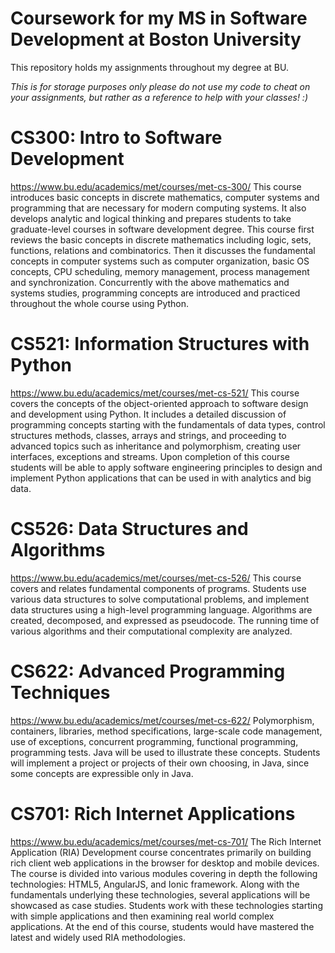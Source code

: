 # Coursework for my MS in Software Development at Boston University
This repository holds my assignments throughout my degree at BU. 

*This is for storage purposes only please do not use my code to cheat on your assignments,
but rather as a reference to help with your classes! :)*

# CS300: Intro to Software Development
https://www.bu.edu/academics/met/courses/met-cs-300/
This course introduces basic concepts in discrete mathematics, computer systems and programming that are necessary for modern computing systems. It also develops analytic and logical thinking and prepares students to take graduate-level courses in software development degree. This course first reviews the basic concepts in discrete mathematics including logic, sets, functions, relations and combinatorics. Then it discusses the fundamental concepts in computer systems such as computer organization, basic OS concepts, CPU scheduling, memory management, process management and synchronization. Concurrently with the above mathematics and systems studies, programming concepts are introduced and practiced throughout the whole course using Python. 

# CS521: Information Structures with Python
https://www.bu.edu/academics/met/courses/met-cs-521/
This course covers the concepts of the object-oriented approach to software design and development using Python. It includes a detailed discussion of programming concepts starting with the fundamentals of data types, control structures methods, classes, arrays and strings, and proceeding to advanced topics such as inheritance and polymorphism, creating user interfaces, exceptions and streams. Upon completion of this course students will be able to apply software engineering principles to design and implement Python applications that can be used in with analytics and big data.


# CS526: Data Structures and Algorithms
https://www.bu.edu/academics/met/courses/met-cs-526/
This course covers and relates fundamental components of programs. Students use various data structures to solve computational problems, and implement data structures using a high-level programming language. Algorithms are created, decomposed, and expressed as pseudocode. The running time of various algorithms and their computational complexity are analyzed.


# CS622: Advanced Programming Techniques
https://www.bu.edu/academics/met/courses/met-cs-622/
Polymorphism, containers, libraries, method specifications, large-scale code management, use of exceptions, concurrent programming, functional programming, programming tests. Java will be used to illustrate these concepts. Students will implement a project or projects of their own choosing, in Java, since some concepts are expressible only in Java.


# CS701: Rich Internet Applications
https://www.bu.edu/academics/met/courses/met-cs-701/
The Rich Internet Application (RIA) Development course concentrates primarily on building rich client web applications in the browser for desktop and mobile devices. The course is divided into various modules covering in depth the following technologies: HTML5, AngularJS, and Ionic framework. Along with the fundamentals underlying these technologies, several applications will be showcased as case studies. Students work with these technologies starting with simple applications and then examining real world complex applications. At the end of this course, students would have mastered the latest and widely used RIA methodologies.
